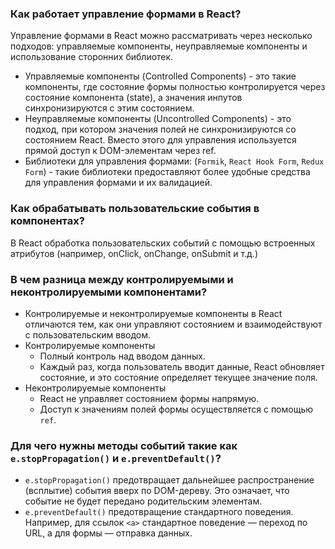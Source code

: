 ### Как работает управление формами в React?
Управление формами в React можно рассматривать через несколько подходов: управляемые компоненты, неуправляемые 
компоненты и использование сторонних библиотек.

- Управляемые компоненты (Controlled Components) - это такие компоненты, где состояние формы полностью контролируется 
через состояние компонента (state), а значения инпутов синхронизируются с этим состоянием.
- Неуправляемые компоненты (Uncontrolled Components) - это подход, при котором значения полей не синхронизируются со 
состоянием React. Вместо этого для управления используется прямой доступ к DOM-элементам через ref.
- Библиотеки для управления формами: (``Formik``, ``React Hook Form``, ``Redux Form``) - такие библиотеки предоставляют 
более удобные средства для управления формами и их валидацией.

### Как обрабатывать пользовательские события в компонентах?
В React обработка пользовательских событий с помощью встроенных атрибутов (например, onClick, onChange, onSubmit и т.д.)

### В чем разница между контролируемыми и неконтролируемыми компонентами?
- Контролируемые и неконтролируемые компоненты в React отличаются тем, как они управляют состоянием и взаимодействуют 
с пользовательским вводом.
- Контролируемые компоненты
  - Полный контроль над вводом данных.
  - Каждый раз, когда пользователь вводит данные, React обновляет состояние, и это состояние определяет текущее значение 
  поля.
- Неконтролируемые компоненты
  - React не управляет состоянием формы напрямую.
  - Доступ к значениям полей формы осуществляется с помощью ``ref``.

### Для чего нужны методы событий такие как ``e.stopPropagation()`` и ``e.preventDefault()``?
- ``e.stopPropagation()`` предотвращает дальнейшее распространение (всплытие) события вверх по DOM-дереву. Это означает, 
что событие не будет передано родительским элементам.
- ``e.preventDefault()`` предотвращение стандартного поведения. Например, для ссылок ``<a>`` стандартное 
поведение — переход по URL, а для формы — отправка данных.